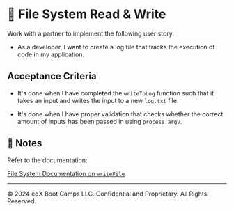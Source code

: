 # 📖 File System Read & Write

Work with a partner to implement the following user story:

* As a developer, I want to create a log file that tracks the execution of code in my application.

## Acceptance Criteria

* It's done when I have completed the `writeToLog` function such that it takes an input and writes the input to a new `log.txt` file.
  
* It's done when I have proper validation that checks whether the correct amount of inputs has been passed in using `process.argv`.

## 📝 Notes

Refer to the documentation:

[File System Documentation on `writeFile`](https://nodejs.org/api/fs.html#filehandlewritefiledata-options)

---
© 2024 edX Boot Camps LLC. Confidential and Proprietary. All Rights Reserved.
